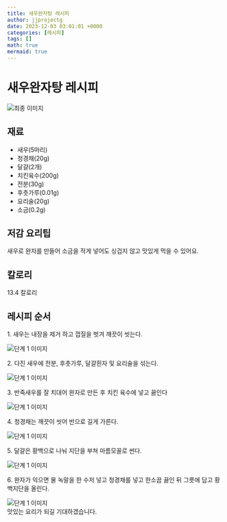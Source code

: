 ```yaml
---
title: 새우완자탕 레시피
author: jjprojectg
date: 2023-12-03 03:01:01 +0000
categories: [레시피]
tags: []
math: true
mermaid: true
---
```

<meta name="og:type" content="website"/>
<meta charset="UTF-8"/>
<div class="header">
  <h1>새우완자탕 레시피</h1>
</div>

<div class="container my-4">
  <div class="row">
    <div class="col-12 col-md-6">
      <div class="recipe-image">
        <img src="http://www.foodsafetykorea.go.kr/uploadimg/cook/10_00568_2.png" class="step-image" alt="최종 이미지"/>
      </div>
    </div>
    <div class="col-12 col-md-6">
      <div class="ingredients">
        <h2>재료</h2>
        <ul class="card">
          <li> 새우(5마리) </li>
          <li>  청경채(20g) </li>
          <li>  달걀(2개) </li>
          <li>  치킨육수(200g) </li>
          <li> 전분(30g) </li>
          <li>  후춧가루(0.01g) </li>
          <li>  요리술(20g) </li>
          <li>  소금(0.2g) </li>
</ul>
      </div>
    </div>
    <div class="col-12 col-md-6">
      <div class="ingredients">
        <h2>저감 요리팁</h2>
        <div class="card"> 
          <p>
            새우로 완자를 만들어 소금을 적게 넣어도 싱겁지 않고 맛있게 먹을 수 있어요.
          </p>
        </div>
      </div>
      <div class="ingredients">
        <h2>칼로리</h2>
        <div class="card"> 
          <p>
            13.4 칼로리
          </p>
        </div>
      </div>
    </div>
  </div>

  <h2 class="my-4">레시피 순서</h2>
  <div class="card recipe-card">
    <div class="card-body recipe-step">
      <p class="card-text step-description">1. 새우는 내장을 제거 하고 껍질을 벗겨
깨끗이 씻는다.</p>
      <img src="http://www.foodsafetykorea.go.kr/uploadimg/cook/20_00568_1.png" alt="단계 1 이미지" class="step-image"/>
    </div>
  </div>
  <div class="card recipe-card">
    <div class="card-body recipe-step">
      <p class="card-text step-description">2. 다진 새우에 전분, 후춧가루, 달걀흰자
및 요리술을 섞는다.</p>
      <img src="http://www.foodsafetykorea.go.kr/uploadimg/cook/20_00568_2.png" alt="단계 1 이미지" class="step-image"/>
    </div>
  </div>
  <div class="card recipe-card">
    <div class="card-body recipe-step">
      <p class="card-text step-description">3. 반죽새우를 잘 치대어 완자로 만든 후
치킨 육수에 넣고 끓인다</p>
      <img src="http://www.foodsafetykorea.go.kr/uploadimg/cook/20_00568_3.png" alt="단계 1 이미지" class="step-image"/>
    </div>
  </div>
  <div class="card recipe-card">
    <div class="card-body recipe-step">
      <p class="card-text step-description">4. 청경채는 깨끗이 씻어 반으로 길게
가른다.</p>
      <img src="http://www.foodsafetykorea.go.kr/uploadimg/cook/20_00568_4.png" alt="단계 1 이미지" class="step-image"/>
    </div>
  </div>
  <div class="card recipe-card">
    <div class="card-body recipe-step">
      <p class="card-text step-description">5. 달걀은 황백으로 나눠 지단을 부쳐
마름모꼴로 썬다.</p>
      <img src="http://www.foodsafetykorea.go.kr/uploadimg/cook/20_00568_5.png" alt="단계 1 이미지" class="step-image"/>
    </div>
  </div>
  <div class="card recipe-card">
    <div class="card-body recipe-step">
      <p class="card-text step-description">6. 완자가 익으면 물 녹말을 한 수저 넣고
청경채를 넣고 한소끔 끓인 뒤 그릇에
담고 황백지단을 올린다.</p>
      <img src="http://www.foodsafetykorea.go.kr/uploadimg/cook/20_00568_6.png" alt="단계 1 이미지" class="step-image"/>
    </div>
  </div>

</div>
맛있는 요리가 되길 기대하겠습니다.
